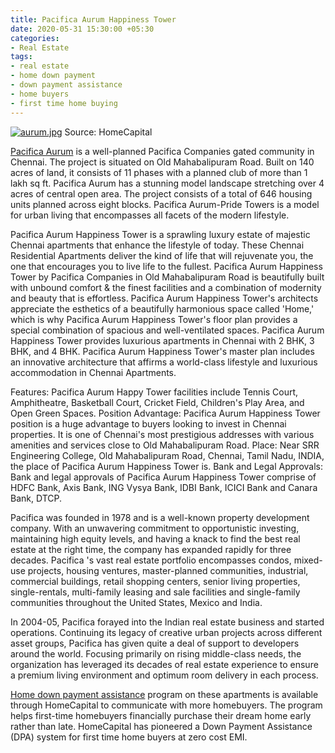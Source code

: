 ```yaml
---
title: Pacifica Aurum Happiness Tower
date: 2020-05-31 15:30:00 +05:30
categories:
- Real Estate
tags:
- real estate
- home down payment
- down payment assistance
- home buyers
- first time home buying
---
```


[![aurum.jpg](/uploads/aurum.jpg)](https://homecapital.in/project/186/pacifica-aurum)
Source: HomeCapital

[Pacifica Aurum](https://homecapital.in/project/186/pacifica-aurum) is a well-planned Pacifica Companies gated community in Chennai. The project is situated on Old Mahabalipuram Road. Built on 140 acres of land, it consists of 11 phases with a planned club of more than 1 lakh sq ft. Pacifica Aurum has a stunning model landscape stretching over 4 acres of central open area. The project consists of a total of 646 housing units planned across eight blocks. Pacifica Aurum-Pride Towers is a model for urban living that encompasses all facets of the modern lifestyle.

Pacifica Aurum Happiness Tower is a sprawling luxury estate of majestic Chennai apartments that enhance the lifestyle of today. These Chennai Residential Apartments deliver the kind of life that will rejuvenate you, the one that encourages you to live life to the fullest. Pacifica Aurum Happiness Tower by Pacifica Companies in Old Mahabalipuram Road is beautifully built with unbound comfort & the finest facilities and a combination of modernity and beauty that is effortless. Pacifica Aurum Happiness Tower's architects appreciate the esthetics of a beautifully harmonious space called 'Home,' which is why Pacifica Aurum Happiness Tower's floor plan provides a special combination of spacious and well-ventilated spaces. Pacifica Aurum Happiness Tower provides luxurious apartments in Chennai with 2 BHK, 3 BHK, and 4 BHK. Pacifica Aurum Happiness Tower's master plan includes an innovative architecture that affirms a world-class lifestyle and luxurious accommodation in Chennai Apartments.

Features: Pacifica Aurum Happy Tower facilities include Tennis Court, Amphitheatre, Basketball Court, Cricket Field, Children's Play Area, and Open Green Spaces. Position Advantage: Pacifica Aurum Happiness Tower position is a huge advantage to buyers looking to invest in Chennai properties. It is one of Chennai's most prestigious addresses with various amenities and services close to Old Mahabalipuram Road. Place: Near SRR Engineering College, Old Mahabalipuram Road, Chennai, Tamil Nadu, INDIA, the place of Pacifica Aurum Happiness Tower is. Bank and Legal Approvals: Bank and legal approvals of Pacifica Aurum Happiness Tower comprise of HDFC Bank, Axis Bank, ING Vysya Bank, IDBI Bank, ICICI Bank and Canara Bank, DTCP.

Pacifica was founded in 1978 and is a well-known property development company. With an unwavering commitment to opportunistic investing, maintaining high equity levels, and having a knack to find the best real estate at the right time, the company has expanded rapidly for three decades. Pacifica 's vast real estate portfolio encompasses condos, mixed-use projects, housing ventures, master-planned communities, industrial, commercial buildings, retail shopping centers, senior living properties, single-rentals, multi-family leasing and sale facilities and single-family communities throughout the United States, Mexico and India.

In 2004-05, Pacifica forayed into the Indian real estate business and started operations. Continuing its legacy of creative urban projects across different asset groups, Pacifica has given quite a deal of support to developers around the world. Focusing primarily on rising middle-class needs, the organization has leveraged its decades of real estate experience to ensure a premium living environment and optimum room delivery in each process.

[Home down payment assistance](https://homecapital.in/offering) program on these apartments is available through HomeCapital to communicate with more homebuyers. The program helps first-time homebuyers financially purchase their dream home early rather than late. HomeCapital has pioneered a Down Payment Assistance (DPA) system for first time home buyers at zero cost EMI.




